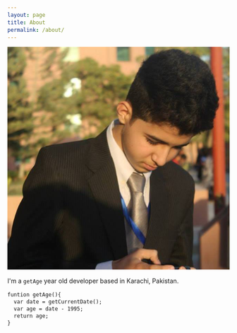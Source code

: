 ```yaml
---
layout: page
title: About
permalink: /about/
---
```


![Ammar Shah](/assets/me.jpg)

I'm a ```getAge``` year old developer based in Karachi, Pakistan.

```
funtion getAge(){
  var date = getCurrentDate();
  var age = date - 1995;
  return age;
}
```
